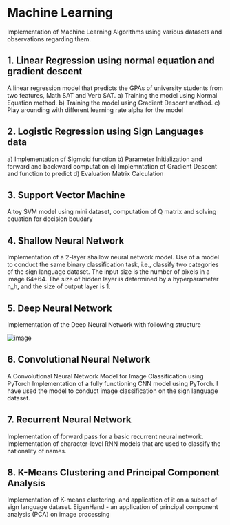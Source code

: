 # Machine Learning
Implementation of Machine Learning Algorithms using various datasets and observations regarding them.

## 1. Linear Regression using normal equation and gradient descent

  A linear regression model that predicts the GPAs of university students from two features, Math SAT and Verb SAT. 
  a) Training the model using Normal Equation method.
  b) Training the model using Gradient Descent method.
  c) Play arounding with different learning rate alpha for the model


## 2. Logistic Regression using Sign Languages data 

a) Implementation of Sigmoid function
b) Parameter Initialization and forward and backward computation
c) Implemntation of Gradient Descent and function to predict
d) Evaluation Matrix Calculation

## 3.  Support Vector Machine

A toy SVM model using mini dataset, computation of Q matrix and solving equation for decision boudary

## 4. Shallow Neural Network

Implementation of a 2-layer shallow neural network model. Use of a model to conduct the same binary classification task, i.e., classify two categories of the sign language dataset. The input size is the number of pixels in a image 64*64. The size of hidden layer is determined by a hyperparameter n_h, and the size of output layer is 1.


## 5. Deep Neural Network

Implementation of the Deep Neural Network with following structure

![image](https://user-images.githubusercontent.com/52694641/110718639-3e11f400-81c0-11eb-9727-1f61f2a1b85e.png)

## 6. Convolutional Neural Network

A Convolutional Neural Network Model for Image Classification using PyTorch
Implementation of a fully functioning CNN model using PyTorch. I have used the model to conduct image classification on the sign language dataset.

## 7. Recurrent Neural Network
Implementation of forward pass for a basic recurrent neural network.
Implementation of character-level RNN models that are used to classify the nationality of names.

## 8. K-Means Clustering and Principal Component Analysis
Implementation of K-means clustering, and application of it on a subset of sign language dataset.
EigenHand - an application of principal component analysis (PCA) on image processing

